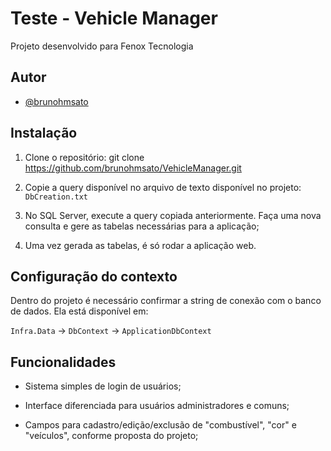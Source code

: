 
# Teste - Vehicle Manager

Projeto desenvolvido para Fenox Tecnologia


## Autor

- [@brunohmsato](https://www.github.com/brunohmsato)


## Instalação

1. Clone o repositório: git clone https://github.com/brunohmsato/VehicleManager.git

2. Copie a query disponível no arquivo de texto disponível no projeto: 
`DbCreation.txt `

3. No SQL Server, execute a query copiada anteriormente. Faça uma nova consulta e gere as tabelas necessárias para a aplicação;

4. Uma vez gerada as tabelas, é só rodar a aplicação web. 
## Configuração do contexto

Dentro do projeto é necessário confirmar a string de conexão com o banco de dados. Ela está disponível em: 

`Infra.Data` -> `DbContext` -> `ApplicationDbContext`


## Funcionalidades

- Sistema simples de login de usuários;

- Interface diferenciada para usuários administradores e comuns;

- Campos para cadastro/edição/exclusão de "combustível", "cor" e "veículos", conforme proposta do projeto;
